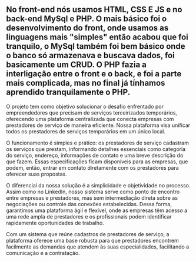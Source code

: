 
## No front-end nós usamos HTML, CSS E JS e no back-end MySql e PHP. O mais básico foi o desenvolvimento do front, onde usamos as linguagens mais "simples" então acabou que foi tranquilo, o MySql também foi bem básico onde o banco só armazenava e buscava dados, foi basicamente um CRUD. O PHP fazia a interligação entre o front e o back, e foi a parte mais complicada, mas no final já tínhamos aprendido tranquilamente o PHP.

O projeto tem como objetivo solucionar o desafio enfrentado por empreendedores que precisam de serviços terceirizados temporários, oferecendo uma plataforma centralizada que conecta empresas com prestadores de serviço de maneira eficiente. Nossa plataforma visa unificar todos os prestadores de serviços temporários em um único local.

O funcionamento é simples e prático: os prestadores de serviço cadastram os serviços que prestam, informando detalhes essenciais como categoria do serviço, endereço, informações de contato e uma breve descrição do que fazem. Essas especificações ficam disponíveis para as empresas, que podem, então, entrar em contato diretamente com os prestadores para oferecer suas propostas.

O diferencial da nossa solução é a simplicidade e objetividade no processo. Assim como no LinkedIn, nosso sistema serve como ponto de encontro entre empresas e prestadores, mas sem intermediação direta sobre as negociações ou controle das conexões estabelecidas. Dessa forma, garantimos uma plataforma ágil e flexível, onde as empresas têm acesso a uma rede ampla de prestadores e os profissionais podem identificar rapidamente oportunidades de trabalho.

Com um sistema que reúne cadastros de prestadores de serviço, a plataforma oferece uma base robusta para que prestadores encontrem facilmente as demandas que atendem às suas especialidades, facilitando a comunicação e a contratação.
